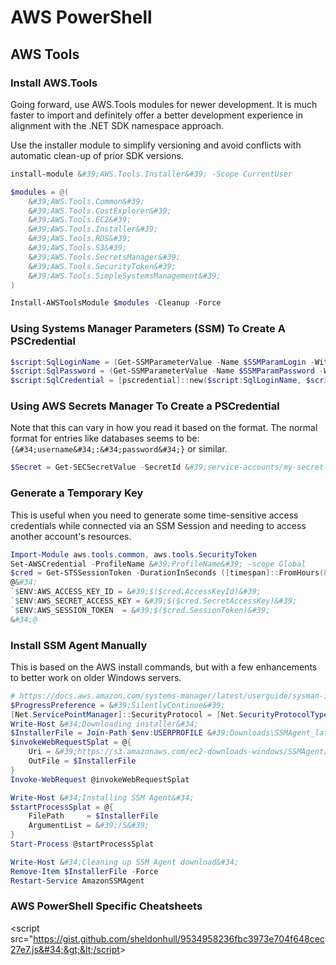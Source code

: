 # AWS PowerShell


## AWS Tools

### Install AWS.Tools

Going forward, use AWS.Tools modules for newer development.
It is much faster to import and definitely offer a better development experience in alignment with the .NET SDK namespace approach.

Use the installer module to simplify versioning and avoid conflicts with automatic clean-up of prior SDK versions.

```powershell
install-module &#39;AWS.Tools.Installer&#39; -Scope CurrentUser

$modules = @(
    &#39;AWS.Tools.Common&#39;
    &#39;AWS.Tools.CostExplorer&#39;
    &#39;AWS.Tools.EC2&#39;
    &#39;AWS.Tools.Installer&#39;
    &#39;AWS.Tools.RDS&#39;
    &#39;AWS.Tools.S3&#39;
    &#39;AWS.Tools.SecretsManager&#39;
    &#39;AWS.Tools.SecurityToken&#39;
    &#39;AWS.Tools.SimpleSystemsManagement&#39;
)

Install-AWSToolsModule $modules -Cleanup -Force
```

### Using Systems Manager Parameters (SSM) To Create A PSCredential

```powershell
$script:SqlLoginName = (Get-SSMParameterValue -Name $SSMParamLogin -WithDecryption $true).Parameters[0].Value
$script:SqlPassword = (Get-SSMParameterValue -Name $SSMParamPassword -WithDecryption $true).Parameters[0].Value | ConvertTo-SecureString -AsPlainText -Force
$script:SqlCredential = [pscredential]::new($script:SqlLoginName, $script:SqlPassword)
```

### Using AWS Secrets Manager To Create a PSCredential

Note that this can vary in how you read it based on the format.
The normal format for entries like databases seems to be: `{&#34;username&#34;:&#34;password&#34;}` or similar.

```powershell
$Secret = Get-SECSecretValue -SecretId &#39;service-accounts/my-secret-id&#39; -ProfileName $ProfileName
```

### Generate a Temporary Key

This is useful when you need to generate some time-sensitive access credentials while connected via an SSM Session and needing to access another account&#39;s resources.

```powershell
Import-Module aws.tools.common, aws.tools.SecurityToken
Set-AWSCredential -ProfileName &#39;ProfileName&#39; -scope Global
$cred = Get-STSSessionToken -DurationInSeconds ([timespan]::FromHours(8).TotalSeconds)
@&#34;
`$ENV:AWS_ACCESS_KEY_ID = &#39;$($cred.AccessKeyId)&#39;
`$ENV:AWS_SECRET_ACCESS_KEY = &#39;$($cred.SecretAccessKey)&#39;
`$ENV:AWS_SESSION_TOKEN  = &#39;$($cred.SessionToken)&#39;
&#34;@
```

### Install SSM Agent Manually

This is based on the AWS install commands, but with a few enhancements to better work on older Windows servers.

```powershell
# https://docs.aws.amazon.com/systems-manager/latest/userguide/sysman-install-win.html
$ProgressPreference = &#39;SilentlyContinue&#39;
[Net.ServicePointManager]::SecurityProtocol = [Net.SecurityProtocolType]::Tls12
Write-Host &#34;Downloading installer&#34;
$InstallerFile = Join-Path $env:USERPROFILE &#39;Downloads\SSMAgent_latest.exe&#39;
$invokeWebRequestSplat = @{
    Uri = &#39;https://s3.amazonaws.com/ec2-downloads-windows/SSMAgent/latest/windows_amd64/AmazonSSMAgentSetup.exe&#39;
    OutFile = $InstallerFile
}
Invoke-WebRequest @invokeWebRequestSplat

Write-Host &#34;Installing SSM Agent&#34;
$startProcessSplat = @{
    FilePath     = $InstallerFile
    ArgumentList = &#39;/S&#39;
}
Start-Process @startProcessSplat

Write-Host &#34;Cleaning up SSM Agent download&#34;
Remove-Item $InstallerFile -Force
Restart-Service AmazonSSMAgent
```

### AWS PowerShell Specific Cheatsheets

&lt;script src=&#34;https://gist.github.com/sheldonhull/9534958236fbc3973e704f648cec27e7.js&#34;&gt;&lt;/script&gt;

